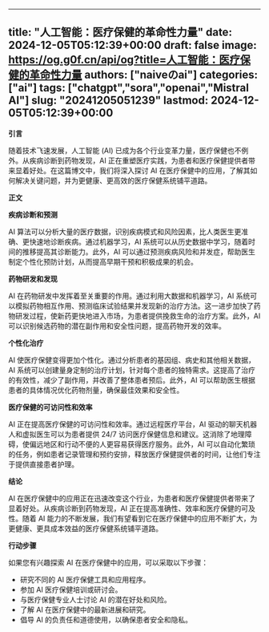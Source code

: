 
---
title: "人工智能：医疗保健的革命性力量"
date: 2024-12-05T05:12:39+00:00
draft: false
image: https://og.g0f.cn/api/og?title=人工智能：医疗保健的革命性力量
authors: ["naiveのai"]
categories: ["ai"]
tags: ["chatgpt","sora","openai","Mistral AI"]
slug: "20241205051239"
lastmod: 2024-12-05T05:12:39+00:00
---
**引言**

随着技术飞速发展，人工智能 (AI) 已成为各个行业变革力量，医疗保健也不例外。从疾病诊断到药物发现，AI 正在重塑医疗实践，为患者和医疗保健提供者带来显着好处。在这篇博文中，我们将深入探讨 AI 在医疗保健中的应用，了解其如何解决关键问题，并为更健康、更高效的医疗保健系统铺平道路。

**正文**

**疾病诊断和预测**

AI 算法可以分析大量的医疗数据，识别疾病模式和风险因素，比人类医生更准确、更快速地诊断疾病。通过机器学习，AI 系统可以从历史数据中学习，随着时间的推移提高其诊断能力。此外，AI 可以通过预测疾病风险和并发症，帮助医生制定个性化预防计划，从而提高早期干预和积极成果的机会。

**药物研发和发现**

AI 在药物研发中发挥着至关重要的作用。通过利用大数据和机器学习，AI 系统可以模拟药物相互作用、预测临床试验结果并发现新的治疗方法。这一进步加快了药物研发过程，使新药更快地进入市场，为患者提供挽救生命的治疗方案。此外，AI 可以识别候选药物的潜在副作用和安全性问题，提高药物开发的效率。

**个性化治疗**

AI 使医疗保健变得更加个性化。通过分析患者的基因组、病史和其他相关数据，AI 系统可以创建量身定制的治疗计划，针对每个患者的独特需求。这提高了治疗的有效性，减少了副作用，并改善了整体患者预后。此外，AI 可以帮助医生根据患者的具体情况优化药物剂量，确保最佳效果和安全性。

**医疗保健的可访问性和效率**

AI 正在提高医疗保健的可访问性和效率。通过远程医疗平台，AI 驱动的聊天机器人和虚拟医生可以为患者提供 24/7 访问医疗保健信息和建议。这消除了地理障碍，使偏远地区和行动不便的人更容易获得医疗服务。此外，AI 可以自动化繁琐的任务，例如患者记录管理和预约安排，释放医疗保健提供者的时间，让他们专注于提供直接患者护理。

**结论**

AI 在医疗保健中的应用正在迅速改变这个行业，为患者和医疗保健提供者带来了显着好处。从疾病诊断到药物发现，AI 正在提高准确性、效率和医疗保健的可及性。随着 AI 能力的不断发展，我们有望看到它在医疗保健中的应用不断扩大，为更健康、更具成本效益的医疗保健系统铺平道路。

**行动步骤**

如果您有兴趣探索 AI 在医疗保健中的应用，可以采取以下步骤：

* 研究不同的 AI 医疗保健工具和应用程序。
* 参加 AI 医疗保健培训或研讨会。
* 与医疗保健专业人士讨论 AI 的潜在好处和风险。
* 了解 AI 在医疗保健中的最新进展和研究。
* 倡导 AI 的负责任和道德使用，以确保患者安全和隐私。